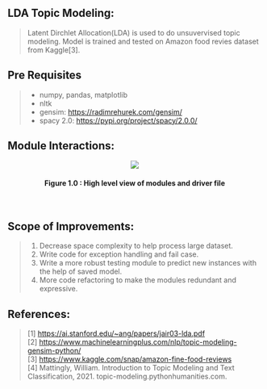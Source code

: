 ## LDA Topic Modeling: 
> Latent Dirchlet Allocation(LDA) is used to do unsuvervised topic modeling. Model is trained and tested on Amazon food revies dataset from Kaggle[3].

## Pre Requisites
> - numpy, pandas, matplotlib
> - nltk
> - gensim: https://radimrehurek.com/gensim/
> - spacy 2.0: https://pypi.org/project/spacy/2.0.0/ 

## Module Interactions:
<p align="center">
   <img 
   src="https://drive.google.com/uc?export=view&id=1wxYjf8UcjjZXTmNpKfOay_rvkrIiAd4X">
</p>
<h4 align="center">Figure 1.0 : High level view of modules and driver file</h4>
<br>

## Scope of Improvements:
> 1. Decrease space complexity to help process large dataset.
> 1. Write code for exception handling and fail case.
> 1. Write a more robust testing module to predict new instances with the help of saved model.
> 1. More code refactoring to make the modules redundant and expressive.

## References:
> [1] https://ai.stanford.edu/~ang/papers/jair03-lda.pdf \
> [2] https://www.machinelearningplus.com/nlp/topic-modeling-gensim-python/ \
> [3] https://www.kaggle.com/snap/amazon-fine-food-reviews \
> [4] Mattingly, William. Introduction to Topic Modeling and Text Classification, 2021. topic-modeling.pythonhumanities.com.



